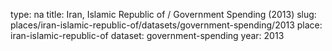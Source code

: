 type: na
title: Iran, Islamic Republic of / Government Spending (2013)
slug: places/iran-islamic-republic-of/datasets/government-spending/2013
place: iran-islamic-republic-of
dataset: government-spending
year: 2013
